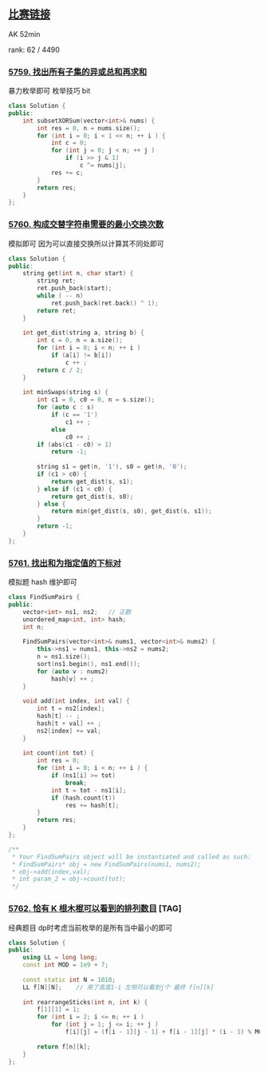 ## [比赛链接](https://leetcode-cn.com/contest/weekly-contest-241/)

AK 52min

rank: 62 / 4490

### [5759. 找出所有子集的异或总和再求和](https://leetcode-cn.com/problems/sum-of-all-subset-xor-totals/)

暴力枚举即可 枚举技巧 bit

```c++
class Solution {
public:
    int subsetXORSum(vector<int>& nums) {
        int res = 0, n = nums.size();
        for (int i = 0; i < 1 << n; ++ i ) {
            int c = 0;
            for (int j = 0; j < n; ++ j )
                if (i >> j & 1)
                    c ^= nums[j];
            res += c;
        }
        return res;
    }
};
```


### [5760. 构成交替字符串需要的最小交换次数](https://leetcode-cn.com/problems/minimum-number-of-swaps-to-make-the-binary-string-alternating/)

模拟即可 因为可以直接交换所以计算其不同处即可

```c++
class Solution {
public:
    string get(int n, char start) {
        string ret;
        ret.push_back(start);
        while ( -- n)
            ret.push_back(ret.back() ^ 1);
        return ret;
    }
    
    int get_dist(string a, string b) {
        int c = 0, n = a.size();
        for (int i = 0; i < n; ++ i )
            if (a[i] != b[i])
                c ++ ;
        return c / 2;
    }
    
    int minSwaps(string s) {
        int c1 = 0, c0 = 0, n = s.size();
        for (auto c : s)
            if (c == '1')
                c1 ++ ;
            else
                c0 ++ ;
        if (abs(c1 - c0) > 1)
            return -1;
        
        string s1 = get(n, '1'), s0 = get(n, '0');
        if (c1 > c0) {
            return get_dist(s, s1);
        } else if (c1 < c0) {
            return get_dist(s, s0);
        } else {
            return min(get_dist(s, s0), get_dist(s, s1));
        }
        return -1;
    }
};
```

### [5761. 找出和为指定值的下标对](https://leetcode-cn.com/problems/finding-pairs-with-a-certain-sum/)

模拟题 hash 维护即可

```c++
class FindSumPairs {
public:
    vector<int> ns1, ns2;   // 正数
    unordered_map<int, int> hash;
    int n;
    
    FindSumPairs(vector<int>& nums1, vector<int>& nums2) {
        this->ns1 = nums1, this->ns2 = nums2;
        n = ns1.size();
        sort(ns1.begin(), ns1.end());
        for (auto v : nums2)
            hash[v] ++ ;
    }
    
    void add(int index, int val) {
        int t = ns2[index];
        hash[t] -- ;
        hash[t + val] ++ ;
        ns2[index] += val;
    }
    
    int count(int tot) {
        int res = 0;
        for (int i = 0; i < n; ++ i ) {
            if (ns1[i] >= tot)
                break;
            int t = tot - ns1[i];
            if (hash.count(t))
                res += hash[t];
        }
        return res;
    }
};

/**
 * Your FindSumPairs object will be instantiated and called as such:
 * FindSumPairs* obj = new FindSumPairs(nums1, nums2);
 * obj->add(index,val);
 * int param_2 = obj->count(tot);
 */
```

### [5762. 恰有 K 根木棍可以看到的排列数目](https://leetcode-cn.com/problems/number-of-ways-to-rearrange-sticks-with-k-sticks-visible/) [TAG]

经典题目 dp时考虑当前枚举的是所有当中最小的即可

```c++
class Solution {
public:
    using LL = long long;
    const int MOD = 1e9 + 7;
    
    const static int N = 1010;
    LL f[N][N];    // 用了高度1-i 左侧可以看到j个 最终 f[n][k]
    
    int rearrangeSticks(int n, int k) {
        f[1][1] = 1;
        for (int i = 2; i <= n; ++ i )
            for (int j = 1; j <= i; ++ j )
                f[i][j] = (f[i - 1][j - 1] + f[i - 1][j] * (i - 1) % MOD) % MOD;
        
        return f[n][k];
    }
};
```
